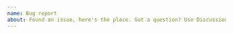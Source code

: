 ```yaml
---
name: Bug report
about: Found an issue, here's the place. Got a question? Use Discussions instead.
---
```



